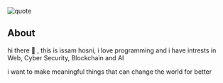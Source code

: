 ![quote](https://miro.medium.com/max/1400/1*d6E-nYXV7mxhU-tnJM2DLg.png)
## About
hi there 👋 , this is issam hosni, i love programming and i have intrests in Web, Cyber Security, Blockchain and AI

i want to make meaningful things that can change the world for better

